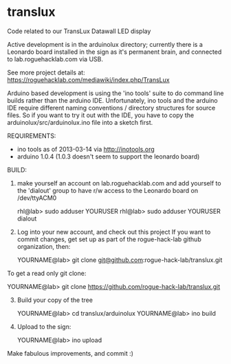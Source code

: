 translux
========

Code related to our TransLux Datawall LED display

Active development is in the arduinolux directory; currently there is a
Leonardo board installed in the sign as it's permanent brain, and connected 
to lab.roguehacklab.com via USB.

See more project details at: https://roguehacklab.com/mediawiki/index.php/TransLux

Arduino based development is using the 'ino tools' suite to do command line 
builds rather than the arduino IDE. Unfortunately, ino tools and the arduino 
IDE require different naming conventions / directory structures for source 
files. So if you want to try it out with the IDE, you have to copy the 
arduinolux/src/arduinolux.ino file into a sketch first.

REQUIREMENTS:
- ino tools as of 2013-03-14 via http://inotools.org
- arduino 1.0.4 (1.0.3 doesn't seem to support the leonardo board)

BUILD:

1. make yourself an account on lab.roguehacklab.com and add yourself to the 
'dialout' group to have r/w access to the Leonardo board on /dev/ttyACM0

   rhl@lab> sudo adduser YOURUSER
   rhl@lab> sudo adduser YOURUSER dialout

2. Log into your new account, and check out this project
If you want to commit changes, get set up as part of the rogue-hack-lab
github organization, then:

   YOURNAME@lab> git clone git@github.com:rogue-hack-lab/translux.git

To get a read only git clone:

   YOURNAME@lab> git clone https://github.com/rogue-hack-lab/translux.git

3. Build your copy of the tree
  
   YOURNAME@lab> cd translux/arduinolux
   YOURNAME@lab> ino build

4. Upload to the sign:

   YOURNAME@lab> ino upload

Make fabulous improvements, and commit :)

